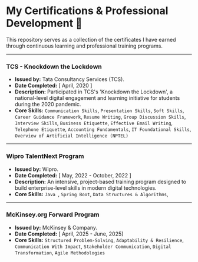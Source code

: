 # My Certifications & Professional Development 📜

This repository serves as a collection of the certificates I have earned through continuous learning and professional training programs.

---
### TCS - Knockdown the Lockdown
* **Issued by:** Tata Consultancy Services (TCS).
* **Date Completed:** [ April, 2020 ]
* **Description:** Participated in TCS's 'Knockdown the Lockdown', a national-level digital engagement and learning initiative for students during the 2020 pandemic.
* **Core Skills:** `Communication Skills`, `Presentation Skills`, `Soft Skills`, `Career Guidance Framework`, `Resume Writing`, `Group Discussion Skills`, `Interview Skills`, `Business Etiquette`, `Effective Email Writing`, `Telephone Etiquette`, `Accounting Fundamentals`, `IT Foundational Skills`, `Overview of Artificial Intelligence (NPTEL)`

---

### Wipro TalentNext Program
* **Issued by:** Wipro.
* **Date Completed:** [ May, 2022 - October, 2022 ]
* **Description:** An intensive, project-based training program designed to build enterprise-level skills in modern digital technologies.
* **Core Skills:** `Java `, `Spring Boot`, `Data Structures & Algorithms`,

---

### McKinsey.org Forward Program
* **Issued by:** McKinsey & Company.
* **Date Completed:** [ April, 2025 - June, 2025]
* **Core Skills:** `Structured Problem-Solving`, `Adaptability & Resilience`, `Communication With Impact`, ` Stakeholder Communication `, `Digital Transformation`, `Agile Methodologies`
